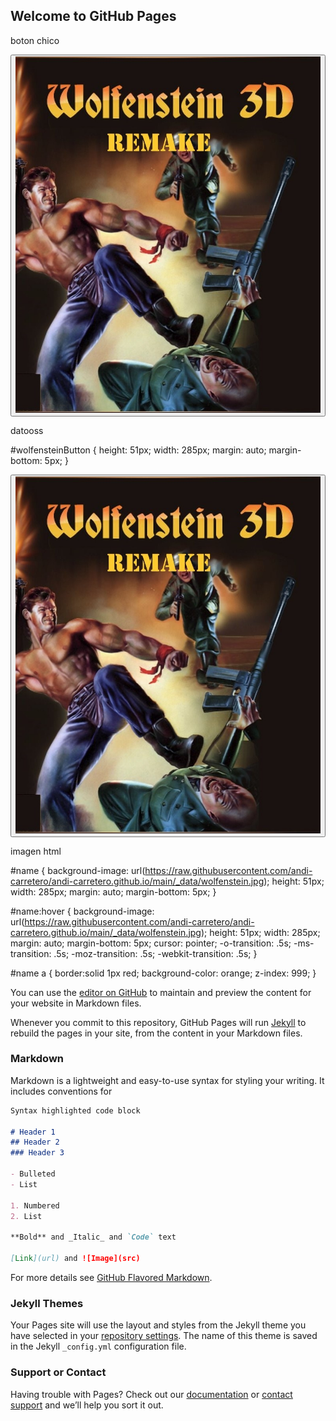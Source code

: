 ## Welcome to GitHub Pages


boton chico<br/>

<button name="wolfensteinButton" onclick="location.href='https://andi-carretero.github.io/Wolfenstein_page/';">
	<img src="https://raw.githubusercontent.com/andi-carretero/andi-carretero.github.io/main/_data/wolfenstein.jpg">
</button>

datooss<br/>

#wolfensteinButton {
  height: 51px;
  width: 285px;
  margin: auto;
  margin-bottom: 5px;
}



<button name="button" onclick="location.href='https://andi-carretero.github.io/Wolfenstein_page/';">
	<img src="https://raw.githubusercontent.com/andi-carretero/andi-carretero.github.io/main/_data/wolfenstein.jpg">
</button>

imagen html<br/>

#name {
  background-image: url(https://raw.githubusercontent.com/andi-carretero/andi-carretero.github.io/main/_data/wolfenstein.jpg);
  height: 51px;
  width: 285px;
  margin: auto;
  margin-bottom: 5px;
}

#name:hover {
  background-image: url(https://raw.githubusercontent.com/andi-carretero/andi-carretero.github.io/main/_data/wolfenstein.jpg);
  height: 51px;
  width: 285px;
  margin: auto;
  margin-bottom: 5px;
  cursor: pointer;
  -o-transition: .5s;
  -ms-transition: .5s;
  -moz-transition: .5s;
  -webkit-transition: .5s;
}

#name a {
    border:solid 1px red;
    background-color: orange;
    z-index: 999;
}

<div id="name"><a href="https://andi-carretero.github.io/Wolfenstein_page/"></a></div>

You can use the [editor on GitHub](https://github.com/andi-carretero/andi-carretero.github.io/edit/main/README.md) to maintain and preview the content for your website in Markdown files.

Whenever you commit to this repository, GitHub Pages will run [Jekyll](https://jekyllrb.com/) to rebuild the pages in your site, from the content in your Markdown files.

### Markdown

Markdown is a lightweight and easy-to-use syntax for styling your writing. It includes conventions for

```markdown
Syntax highlighted code block

# Header 1
## Header 2
### Header 3

- Bulleted
- List

1. Numbered
2. List

**Bold** and _Italic_ and `Code` text

[Link](url) and ![Image](src)
```

For more details see [GitHub Flavored Markdown](https://guides.github.com/features/mastering-markdown/).

### Jekyll Themes

Your Pages site will use the layout and styles from the Jekyll theme you have selected in your [repository settings](https://github.com/andi-carretero/andi-carretero.github.io/settings). The name of this theme is saved in the Jekyll `_config.yml` configuration file.

### Support or Contact

Having trouble with Pages? Check out our [documentation](https://docs.github.com/categories/github-pages-basics/) or [contact support](https://support.github.com/contact) and we’ll help you sort it out.
